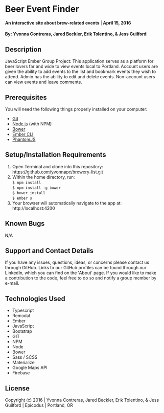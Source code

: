 # Beer Event Finder

#### An interactive site about brew-related events  | April 15, 2016

#### By: Yvonna Contreras, Jared Beckler, Erik Tolentino, & Jess Guilford

## Description

JavaScript Ember Group Project: This application serves as a platform for beer lovers far and wide to view events local to Portland. Account users are given the ability to add events to the list and bookmark events they wish to attend. Admin has the ability to edit and delete events. Non-account users can view events and leave comments.

## Prerequisites

You will need the following things properly installed on your computer:
* [Git](http://git-scm.com/)
* [Node.js](http://nodejs.org/) (with NPM)
* [Bower](http://bower.io/)
* [Ember CLI](http://www.ember-cli.com/)
* [PhantomJS](http://phantomjs.org/)

## Setup/Installation Requirements

1. Open Terminal and clone into this repository: https://github.com/yvonnapc/brewery-list.git
2. Within the home directory, run:<br>
       ```$ npm install ```<br>
       ```$ npm install -g bower ```<br>
       ```$ bower install ```<br>
       ```$ ember s ```<br>
3. Your browser will automatically navigate to the app at: http://localhost:4200

## Known Bugs

N/A

## Support and Contact Details

If you have any issues, questions, ideas, or concerns please contact us through GitHub. Links to our GitHub profiles can be found through our LinkedIn, which you can find on the 'About' page.  If you would like to make a contribution to the code, feel free to do so and notify a group member by e-mail.

## Technologies Used

* Typescript
* Remodal
* Ember
* JavaScript
* Bootstrap
* GIT
* NPM
* Node
* Bower
* Sass / SCSS
* Materialize
* Google Maps API
* Firebase

## License

Copyright (c) 2016  |  Yvonna Contreras, Jared Beckler, Erik Tolentino, & Jess Guilford |  Epicodus  |  Portland, OR
